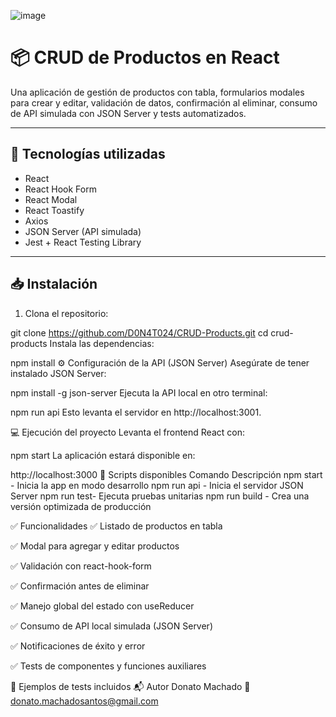![image](https://github.com/user-attachments/assets/0cb8a02b-5f08-4343-ab06-212a6c7cdc20)

# 📦 CRUD de Productos en React

Una aplicación de gestión de productos con tabla, formularios modales para crear y editar, validación de datos, confirmación al eliminar, consumo de API simulada con JSON Server y tests automatizados.

---

## 🚀 Tecnologías utilizadas

- React
- React Hook Form
- React Modal
- React Toastify
- Axios
- JSON Server (API simulada)
- Jest + React Testing Library

---

## 📥 Instalación

1. Clona el repositorio:

git clone https://github.com/D0N4T024/CRUD-Products.git
cd crud-products
Instala las dependencias:

npm install
⚙️ Configuración de la API (JSON Server)
Asegúrate de tener instalado JSON Server:


npm install -g json-server
Ejecuta la API local en otro terminal:


npm run api
Esto levanta el servidor en http://localhost:3001.

💻 Ejecución del proyecto
Levanta el frontend React con:


npm start
La aplicación estará disponible en:


http://localhost:3000
🔁 Scripts disponibles
Comando	Descripción
npm start	- Inicia la app en modo desarrollo
npm run api	- Inicia el servidor JSON Server
npm run test- Ejecuta pruebas unitarias
npm run build	- Crea una versión optimizada de producción

✅ Funcionalidades
✅ Listado de productos en tabla

✅ Modal para agregar y editar productos

✅ Validación con react-hook-form

✅ Confirmación antes de eliminar

✅ Manejo global del estado con useReducer

✅ Consumo de API local simulada (JSON Server)

✅ Notificaciones de éxito y error

✅ Tests de componentes y funciones auxiliares

🧪 Ejemplos de tests incluidos
📬 Autor
Donato Machado
📧 donato.machadosantos@gmail.com
